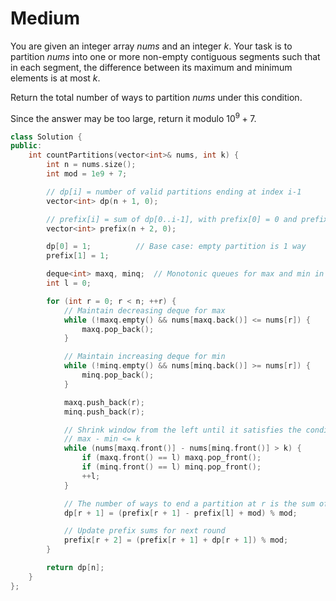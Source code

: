 # Medium

You are given an integer array $nums$ and an integer $k$. Your task is to partition $nums$ into one or more non-empty contiguous segments such that in each segment, the difference between its maximum and minimum elements is at most $k$.

Return the total number of ways to partition $nums$ under this condition.

Since the answer may be too large, return it modulo $10^9 + 7$.

```cpp
class Solution {
public:
    int countPartitions(vector<int>& nums, int k) {
        int n = nums.size();
        int mod = 1e9 + 7;

        // dp[i] = number of valid partitions ending at index i-1
        vector<int> dp(n + 1, 0);

        // prefix[i] = sum of dp[0..i-1], with prefix[0] = 0 and prefix[1] = dp[0]
        vector<int> prefix(n + 2, 0);

        dp[0] = 1;          // Base case: empty partition is 1 way
        prefix[1] = 1;

        deque<int> maxq, minq;  // Monotonic queues for max and min in current window
        int l = 0;

        for (int r = 0; r < n; ++r) {
            // Maintain decreasing deque for max
            while (!maxq.empty() && nums[maxq.back()] <= nums[r]) {
                maxq.pop_back();
            }

            // Maintain increasing deque for min
            while (!minq.empty() && nums[minq.back()] >= nums[r]) {
                minq.pop_back();
            }

            maxq.push_back(r);
            minq.push_back(r);

            // Shrink window from the left until it satisfies the condition:
            // max - min <= k
            while (nums[maxq.front()] - nums[minq.front()] > k) {
                if (maxq.front() == l) maxq.pop_front();
                if (minq.front() == l) minq.pop_front();
                ++l;
            }

            // The number of ways to end a partition at r is the sum of dp[l..r]
            dp[r + 1] = (prefix[r + 1] - prefix[l] + mod) % mod;

            // Update prefix sums for next round
            prefix[r + 2] = (prefix[r + 1] + dp[r + 1]) % mod;
        }

        return dp[n];
    }
};
```
